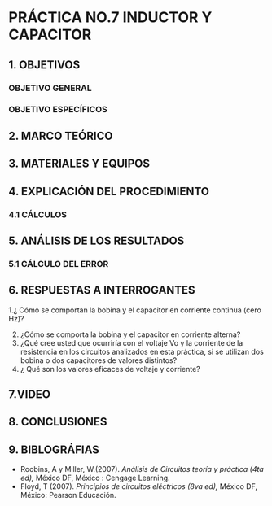 #  PRÁCTICA NO.7 INDUCTOR Y CAPACITOR
## 1. OBJETIVOS
### OBJETIVO GENERAL
### OBJETIVO ESPECÍFICOS
## 2. MARCO TEÓRICO
## 3. MATERIALES Y EQUIPOS
## 4. EXPLICACIÓN DEL PROCEDIMIENTO 
### 4.1 CÁLCULOS
## 5. ANÁLISIS DE LOS RESULTADOS
### 5.1 CÁLCULO DEL ERROR
## 6. RESPUESTAS A INTERROGANTES
1.¿ Cómo se comportan la bobina y el capacitor en corriente continua (cero Hz)?

2. ¿Cómo  se comporta la bobina y el capacitor en corriente alterna?
3. ¿Qué cree usted que ocurriría con el voltaje Vo y la corriente de la resistencia en los circuitos analizados en esta práctica, si se utilizan dos bobina o dos capacitores de valores distintos?
4. ¿ Qué son los valores eficaces de voltaje y corriente?
## 7.VIDEO
## 8. CONCLUSIONES
## 9. BIBLOGRÁFIAS 
-  Roobins, A y Miller, W.(2007). *Análisis de Circuitos teoría y práctica (4ta ed),* México DF, México : Cengage Learning.
-  Floyd, T (2007). *Principios de circuitos eléctricos (8va ed),* México DF, México: Pearson Educación.
